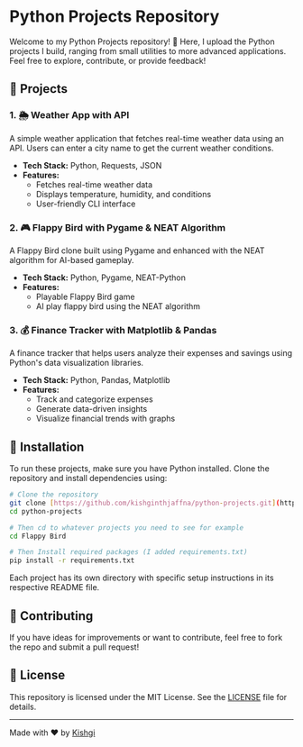 # Python Projects Repository

Welcome to my Python Projects repository! 🚀 Here, I upload the Python projects I build, ranging from small utilities to more advanced applications. Feel free to explore, contribute, or provide feedback!

## 📌 Projects

### 1. 🌦 Weather App with API
A simple weather application that fetches real-time weather data using an API. Users can enter a city name to get the current weather conditions.

- **Tech Stack:** Python, Requests, JSON
- **Features:**
  - Fetches real-time weather data
  - Displays temperature, humidity, and conditions
  - User-friendly CLI interface

### 2. 🎮 Flappy Bird with Pygame & NEAT Algorithm
A Flappy Bird clone built using Pygame and enhanced with the NEAT algorithm for AI-based gameplay.

- **Tech Stack:** Python, Pygame, NEAT-Python
- **Features:**
  - Playable Flappy Bird game
  - AI play flappy bird using the NEAT algorithm

### 3. 💰 Finance Tracker with Matplotlib & Pandas
A finance tracker that helps users analyze their expenses and savings using Python's data visualization libraries.

- **Tech Stack:** Python, Pandas, Matplotlib
- **Features:**
  - Track and categorize expenses
  - Generate data-driven insights
  - Visualize financial trends with graphs

## 🔧 Installation
To run these projects, make sure you have Python installed. Clone the repository and install dependencies using:

```sh
# Clone the repository
git clone [https://github.com/kishginthjaffna/python-projects.git](https://github.com/kishginthjaffna/python-projects.git)
cd python-projects

# Then cd to whatever projects you need to see for example
cd Flappy Bird

# Then Install required packages (I added requirements.txt)
pip install -r requirements.txt
```

Each project has its own directory with specific setup instructions in its respective README file.

## 📢 Contributing
If you have ideas for improvements or want to contribute, feel free to fork the repo and submit a pull request!

## 📄 License
This repository is licensed under the MIT License. See the [LICENSE](LICENSE) file for details.

---
Made with ❤️ by [Kishgi](https://github.com/kishginthjaffna)
